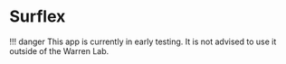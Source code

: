 # Surflex

!!! danger
    This app is currently in early testing. It is not advised to use it outside of the Warren Lab.
